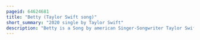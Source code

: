 ```yaml
---
pageid: 64624681
title: "Betty (Taylor Swift song)"
short_summary: "2020 single by Taylor Swift"
description: "Betty is a Song by american Singer-Songwriter Taylor Swift from her eighth Studio Album Folklore. It was written by Swift and Joe Alwyn, and the former produced the Track with Aaron Dessner and Jack Antonoff. Mca Nashville and Republic Records released the Song to Us Country Radio on August 17, 2020. Betty is an Americana Song combining Country Folk Rock with Guitar Pop. Its Production consists of a Harmonica, a pedal Steel, Guitars, and a key Change after the Bridge."
---
```

